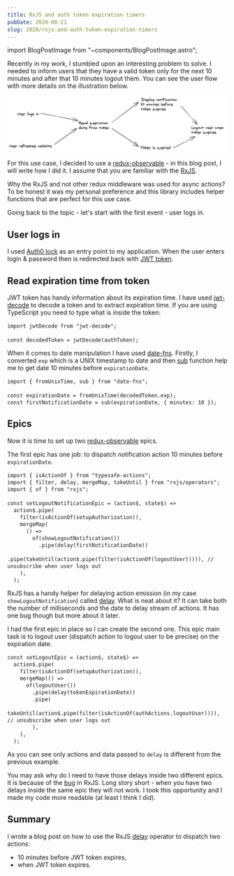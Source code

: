```yaml
---
title: RxJS and auth token expiration timers
pubDate: 2020-08-21
slug: 2020/rxjs-and-auth-token-expiration-timers
---
```


import BlogPostImage from "~components/BlogPostImage.astro";

Recently in my work, I stumbled upon an interesting problem to solve. I needed to inform users that they have
a valid token only for the next 10 minutes and after that 10 minutes logout them.
You can see the user flow with more details on the illustration below.

![Expiration token flow](../../assets/2020-08-21-token-flow.jpg)

For this use case, I decided to use a [redux-observable](https://redux-observable.js.org/) - in this blog
post, I will write how I did it. I assume that you are familiar with the [RxJS](https://rxjs-dev.firebaseapp.com/).

Why the RxJS and not other redux middleware was used for async actions? To be honest it was my personal preference
and this library includes helper functions that are perfect for this use case.

Going back to the topic - let's start with the first event - user logs in.

## User logs in

I used [Auth0 lock](https://auth0.com/docs/libraries/lock) as an entry point to my application.
When the user enters login & password then is redirected back with [JWT token](https://jwt.io/).

## Read expiration time from token

JWT token has handy information about its expiration time.
I have used [jwt-decode](https://www.npmjs.com/package/jwt-decode) to decode a token and to extract expiration
time. If you are using TypeScript you need to type what is inside the token:

```tsx
import jwtDecode from "jwt-decode";

const decodedToken = jwtDecode(authToken);
```

When it comes to date manipulation I have used [date-fns](https://date-fns.org/).
Firstly, I converted `exp` which is a UNIX timestamp to date and then
[sub](https://date-fns.org/v2.15.0/docs/sub) function help me to get date 10 minutes before `expirationDate`.

```tsx
import { fromUnixTime, sub } from "date-fns";

const expirationDate = fromUnixTime(decodedToken.exp);
const firstNotificationDate = sub(expirationDate, { minutes: 10 });
```

## Epics

Now it is time to set up two [redux-observable](https://redux-observable.js.org/) epics.

The first epic has one job: to dispatch notification action 10 minutes before `expirationDate`.

```tsx
import { isActionOf } from "typesafe-actions";
import { filter, delay, mergeMap, takeUntil } from "rxjs/operators";
import { of } from "rxjs";

const setLogoutNotificationEpic = (action$, state$) =>
  action$.pipe(
    filter(isActionOf(setupAuthorization)),
    mergeMap(
      () =>
        of(showLogoutNotification())
          .pipe(delay(firstNotificationDate))
          .pipe(takeUntil(action$.pipe(filter(isActionOf(logoutUser))))), // unsubscribe when user logs out
    ),
  );
```

RxJS has a handy helper for delaying action emission (in my case `showLogoutNotification`) called
[delay](https://www.learnrxjs.io/learn-rxjs/operators/utility/delay). What is neat about it? It can
take both the number of milliseconds and the date to delay stream of actions.
It has one bug though but more about it later.

I had the first epic in place so I can create the second one. This epic main task is
to logout user (dispatch action to logout user to be precise) on the expiration date.

```tsx
const setLogoutEpic = (action$, state$) =>
  action$.pipe(
    filter(isActionOf(setupAuthorization)),
    mergeMap(() =>
      of(logoutUser())
        .pipe(delay(tokenExpirationDate))
        .pipe(
          takeUntil(action$.pipe(filter(isActionOf(authActions.logoutUser)))), // unsubscribe when user logs out
        ),
    ),
  );
```

As you can see only actions and data passed to `delay` is different from the previous example.

You may ask why do I need to have those delays inside two different epics. It is because of the
[bug](https://github.com/ReactiveX/rxjs/issues/5232) in RxJS. Long story short - when you have two
delays inside the same epic they will not work. I took this opportunity and I made my code more
readable (at least I think I did).

## Summary

I wrote a blog post on how to use the RxJS [delay](https://www.learnrxjs.io/learn-rxjs/operators/utility/delay)
operator to dispatch two actions:

- 10 minutes before JWT token expires,
- when JWT token expires.
